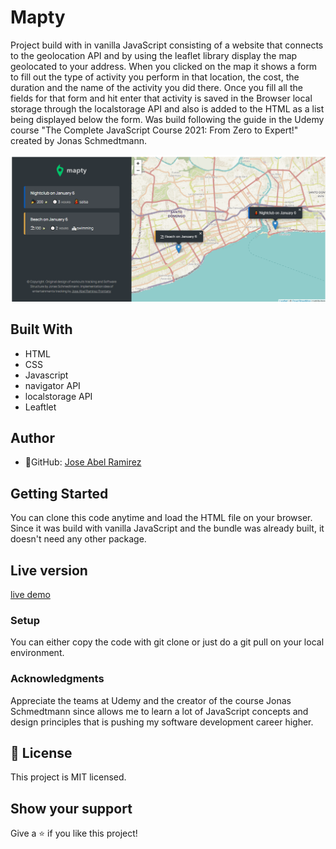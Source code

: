 # Mapty

Project build with in vanilla JavaScript consisting of a website that connects to the geolocation API and by using the leaflet library display the map geolocated to your address. When you clicked on the map it shows a form to fill out the type of activity you perform in that location, the cost, the duration and the name of the activity you did there. Once you fill all the fields for that form and hit enter that activity is saved in the Browser local storage through the localstorage API and also is added to the HTML as a list being displayed below the form. Was build following the guide in the Udemy course "The Complete JavaScript Course 2021: From Zero to Expert!" created by Jonas Schmedtmann.

![screenshot](./app_screenshot.png)

## Built With

- HTML
- CSS
- Javascript
- navigator API
- localstorage API
- Leaftlet

## Author

- 👤GitHub: [Jose Abel Ramirez](https://github.com/jose-Abel)

## Getting Started

You can clone this code anytime and load the HTML file on your browser. Since it was build with vanilla JavaScript and the bundle was already built, it doesn't need any other package.

## Live version

[live demo](https://ecstatic-poincare-317cbb.netlify.app/)


### Setup

You can either copy the code with git clone or just do a git pull on your local environment.

### Acknowledgments

Appreciate the teams at Udemy and the creator of the course Jonas Schmedtmann since allows me to learn a lot of JavaScript concepts and design principles that is pushing my software development career higher.

## 📝 License

This project is MIT licensed.

## Show your support

Give a ⭐️ if you like this project!
